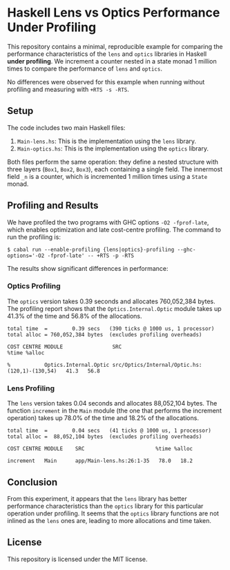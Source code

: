 # Haskell Lens vs Optics Performance Under Profiling

This repository contains a minimal, reproducible example for comparing
the performance characteristics of the `lens` and `optics` libraries
in Haskell **under profiling**. We increment a counter nested in a
state monad 1 million times to compare the performance of `lens` and
`optics`.

No differences were observed for this example when running without
profiling and measuring with `+RTS -s -RTS`.

## Setup

The code includes two main Haskell files:

1. `Main-lens.hs`: This is the implementation using the `lens` library.
2. `Main-optics.hs`: This is the implementation using the `optics` library.

Both files perform the same operation: they define a nested structure
with three layers (`Box1`, `Box2`, `Box3`), each containing a single
field. The innermost field `_n` is a counter, which is incremented 1
million times using a `State` monad.

## Profiling and Results

We have profiled the two programs with GHC options `-O2 -fprof-late`,
which enables optimization and late cost-centre profiling. The command
to run the profiling is:

```ShellSession
$ cabal run --enable-profiling {lens|optics}-profiling --ghc-options='-O2 -fprof-late' -- +RTS -p -RTS
```

The results show significant differences in performance:

### Optics Profiling

The `optics` version takes 0.39 seconds and allocates 760,052,384
bytes. The profiling report shows that the `Optics.Internal.Optic`
module takes up 41.3% of the time and 56.8% of the allocations.

```plaintext
total time  =        0.39 secs   (390 ticks @ 1000 us, 1 processor)
total alloc = 760,052,384 bytes  (excludes profiling overheads)

COST CENTRE MODULE                SRC                                            %time %alloc

%           Optics.Internal.Optic src/Optics/Internal/Optic.hs:(120,1)-(130,54)   41.3   56.8
```

### Lens Profiling

The `lens` version takes 0.04 seconds and allocates 88,052,104
bytes. The function `increment` in the `Main` module (the one that
performs the increment operation) takes up 78.0% of the time and 18.2%
of the allocations.

```plaintext
total time  =        0.04 secs   (41 ticks @ 1000 us, 1 processor)
total alloc =  88,052,104 bytes  (excludes profiling overheads)

COST CENTRE MODULE    SRC                       %time %alloc

increment   Main      app/Main-lens.hs:26:1-35   78.0   18.2
```

## Conclusion

From this experiment, it appears that the `lens` library has better
performance characteristics than the `optics` library for this
particular operation under profiling. It seems that the `optics`
library functions are not inlined as the `lens` ones are, leading to
more allocations and time taken.

## License
This repository is licensed under the MIT license.
